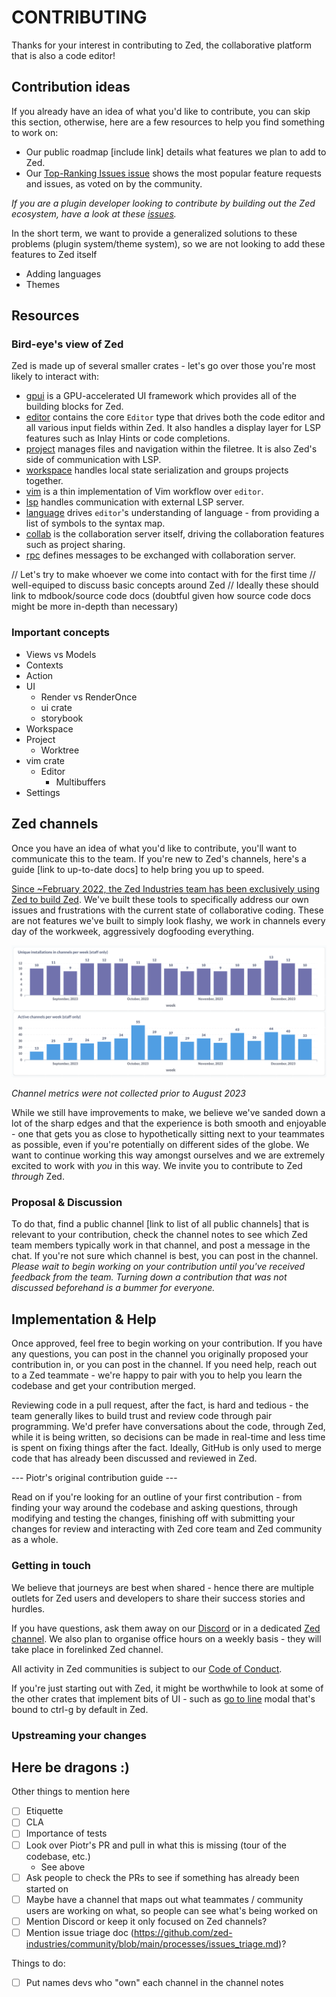 # CONTRIBUTING

Thanks for your interest in contributing to Zed, the collaborative platform that is also a code editor!

## Contribution ideas

If you already have an idea of what you'd like to contribute, you can skip this section, otherwise, here are a few resources to help you find something to work on:

- Our public roadmap [include link] details what features we plan to add to Zed.
- Our [Top-Ranking Issues issue](https://github.com/zed-industries/community/issues/52) shows the most popular feature requests and issues, as voted on by the community.

*If you are a plugin developer looking to contribute by building out the Zed ecosystem, have a look at these [issues](https://github.com/zed-industries/community/issues?q=is%3Aopen+is%3Aissue+label%3A%22potential+plugin%22+sort%3Areactions-%2B1-desc).*

In the short term, we want to provide a generalized solutions to these problems (plugin system/theme system), so we are not looking to add these features to Zed itself

- Adding languages
- Themes

## Resources

### Bird-eye's view of Zed

Zed is made up of several smaller crates - let's go over those you're most likely to interact with:
- [gpui](/crates/gpui) is a GPU-accelerated UI framework which provides all of the building blocks for Zed.
- [editor](/crates/editor) contains the core `Editor` type that drives both the code editor and all various input fields within Zed. It also handles a display layer for LSP features such as Inlay Hints or code completions.
- [project](/crates/project) manages files and navigation within the filetree. It is also Zed's side of communication with LSP.
- [workspace](/crates/workspace) handles local state serialization and groups projects together.
- [vim](/crates/vim) is a thin implementation of Vim workflow over `editor`.
- [lsp](/crates/lsp) handles communication with external LSP server.
- [language](/crates/language) drives `editor`'s understanding of language - from providing a list of symbols to the syntax map.
- [collab](/crates/collab) is the collaboration server itself, driving the collaboration features such as project sharing.
- [rpc](/crates/rpc) defines messages to be exchanged with collaboration server.

// Let's try to make whoever we come into contact with for the first time
// well-equiped to discuss basic concepts around Zed
// Ideally these should link to mdbook/source code docs (doubtful given how source code docs might be more in-depth than necessary)
### Important concepts

- Views vs Models
- Contexts
- Action
- UI
    - Render vs RenderOnce
    - ui crate
    - storybook
- Workspace
- Project
    - Worktree
- vim crate
    - Editor
        - Multibuffers
- Settings

## Zed channels

Once you have an idea of what you'd like to contribute, you'll want to communicate this to the team. If you're new to Zed's channels, here's a guide [link to up-to-date docs] to help bring you up to speed.

[Since ~February 2022, the Zed Industries team has been exclusively using Zed to build Zed](https://x.com/nathansobo/status/1497958891509932035). We've built these tools to specifically address our own issues and frustrations with the current state of collaborative coding. These are not features we've built to simply look flashy, we work in channels every day of the workweek, aggressively dogfooding everything.

![Staff usage of channels](./assets/screenshots/staff_usage_of_channels.png)

*Channel metrics were not collected prior to August 2023*

While we still have improvements to make, we believe we've sanded down a lot of the sharp edges and that the experience is both smooth and enjoyable - one that gets you as close to hypothetically sitting next to your teammates as possible, even if you're potentially on different sides of the globe. We want to continue working this way amongst ourselves and we are extremely excited to work with *you* in this way. We invite you to contribute to Zed *through* Zed.

### Proposal & Discussion

To do that, find a public channel [link to list of all public channels] that is relevant to your contribution, check the channel notes to see which Zed team members typically work in that channel, and post a message in the chat. If you're not sure which channel is best, you can post in the <whatever-general> channel. *Please wait to begin working on your contribution until you've received feedback from the team. Turning down a contribution that was not discussed beforehand is a bummer for everyone.*

## Implementation & Help

Once approved, feel free to begin working on your contribution. If you have any questions, you can post in the channel you originally proposed your contribution in, or you can post in the <whatever-general> channel. If you need help, reach out to a Zed teammate - we're happy to pair with you to help you learn the codebase and get your contribution merged.

Reviewing code in a pull request, after the fact, is hard and tedious - the team generally likes to build trust and review code through pair programming. We'd prefer have conversations about the code, through Zed, while it is being written, so decisions can be made in real-time and less time is spent on fixing things after the fact. Ideally, GitHub is only used to merge code that has already been discussed and reviewed in Zed.

--- Piotr's original contribution guide ---

Read on if you're looking for an outline of your first contribution - from finding your way around the codebase and asking questions, through modifying and testing the changes, finishing off with submitting your changes for review and interacting with Zed core team and Zed community as a whole.

### Getting in touch
We believe that journeys are best when shared - hence there are multiple outlets for Zed users and developers to share their success stories and hurdles.

If you have questions, ask them away on our [Discord](https://discord.gg/XTtXmZYEpN) or in a dedicated [Zed channel](https://zed.dev/preview/channel/open-source-81). We also plan to organise office hours on a weekly basis - they will take place in forelinked Zed channel.

All activity in Zed communities is subject to our [Code of Conduct](https://docs.zed.dev/community/code-of-conduct).


If you're just starting out with Zed, it might be worthwhile to look at some of the other crates that implement bits of UI - such as [go to line](/crates/go_to_line) modal that's bound to ctrl-g by default in Zed.

### Upstreaming your changes
Here be dragons :)
---
Other things to mention here
- [ ] Etiquette
- [ ] CLA
- [ ] Importance of tests
- [ ] Look over Piotr's PR and pull in what this is missing (tour of the codebase, etc.)
    - See above
- [ ] Ask people to check the PRs to see if something has already been started on
- [ ] Maybe have a channel that maps out what teammates / community users are working on what, so people can see what's being worked on
- [ ] Mention Discord or keep it only focused on Zed channels?
- [ ] Mention issue triage doc (https://github.com/zed-industries/community/blob/main/processes/issues_triage.md)?

Things to do:
- [ ] Put names devs who "own" each channel in the channel notes
